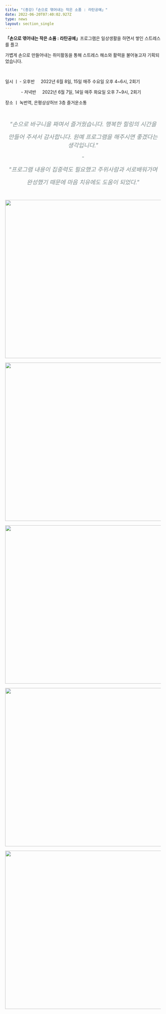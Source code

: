 ```yaml
---
title: "(종강)「손으로 엮어내는 작은 소품 : 라탄공예」"
date: 2022-06-20T07:40:02.927Z
type: news
layout: section_single
---
```

<p><strong>「손으로 엮어내는 작은 소품 : 라탄공예」</strong>프로그램은 일상생활을 하면서 쌓인 스트레스를 플고</p>
<p>가볍게 손으로 만들어내는 취미활동을 통해 스트레스 해소와 활력을 불어놓고자 기획되었습니다.</p>
<p>&nbsp;</p>
<p>일시 ㅣ - 오후반&nbsp; &nbsp; &nbsp;2022년 6월 8일, 15일 매주 수요일 오후 4~6시, 2회기</p>
<p>&nbsp; &nbsp; &nbsp; &nbsp; &nbsp; &nbsp; &nbsp;- 저녁반 &nbsp; &nbsp; 2022년 6월 7일, 14일 매주 화요일 오후 7~9시, 2회기</p>
<p>장소 ㅣ 녹번역, 은평상상허브 3층 즐거운소통</p>
<p>&nbsp;</p>
<p style="text-align: center;"><em><span style="font-size: 14pt; color: #7e8c8d;">"손으로 바구니을 짜며서 즐거웠습니다. 행복한 힐링의 시간을 </span></em></p>
<p style="text-align: center;"><em><span style="font-size: 14pt; color: #7e8c8d;">만들어 주셔서 감사합니다. 원예 프로그램을 해주시면 좋겠다는 생각입니다.</span></em><em><span style="font-size: 14pt; color: #7e8c8d;">"</span></em></p>
<p style="text-align: center;"><em><span style="font-size: 14pt; color: #7e8c8d;">-</span></em></p>
<p style="text-align: center;"><em><span style="font-size: 14pt; color: #7e8c8d;">"프로그램 내용이 집중력도 필요했고 주위사람과 서로배워가며 </span></em></p>
<p style="text-align: center;"><em><span style="font-size: 14pt; color: #7e8c8d;">완성했기 때문에 마음 치유에도 도움이 되었다."</span></em></p>
<p style="text-align: center;">&nbsp;</p>
<p style="text-align: center;"><img src="https://drive.tiny.cloud/1/engl1s97gj9hrxpoa7eh7z5f05ozxfm1box3nxkh4j7a43ei/b42e73cf-26af-4aa5-b2db-7c0b508b2a92" alt="" width="680" height="510" /></p>
<p style="text-align: center;"><em><span style="font-size: 14pt; color: #7e8c8d;"><img src="https://drive.tiny.cloud/1/engl1s97gj9hrxpoa7eh7z5f05ozxfm1box3nxkh4j7a43ei/1ceaf6da-d796-4053-b0d9-806ec4b0bc7b" alt="" width="680" height="510" /></span></em></p>
<p style="text-align: center;"><em><span style="font-size: 14pt; color: #7e8c8d;"><img src="https://drive.tiny.cloud/1/engl1s97gj9hrxpoa7eh7z5f05ozxfm1box3nxkh4j7a43ei/399983b4-50a8-4312-a147-a29ce9f0e05c" alt="" width="680" height="510" /></span></em></p>
<p><em><span style="font-size: 14pt; color: #7e8c8d;"><img style="display: block; margin-left: auto; margin-right: auto;" src="https://drive.tiny.cloud/1/engl1s97gj9hrxpoa7eh7z5f05ozxfm1box3nxkh4j7a43ei/13a97dc0-cbda-4402-ba6c-331d85c2779f" alt="" width="680" height="510" /></span></em></p>
<p><em><span style="font-size: 14pt; color: #7e8c8d;"><img style="display: block; margin-left: auto; margin-right: auto;" src="https://drive.tiny.cloud/1/engl1s97gj9hrxpoa7eh7z5f05ozxfm1box3nxkh4j7a43ei/d22132fd-8102-42f6-8a13-4901d3652f9d" alt="" width="680" height="510" /><br /></span></em></p>